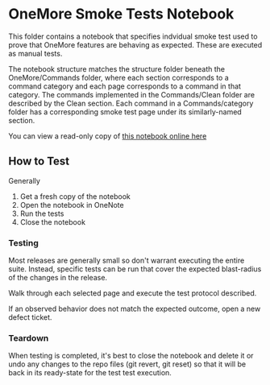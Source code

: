 # OneMore Smoke Tests Notebook

This folder contains a notebook that specifies indvidual smoke test used to prove that
OneMore features are behaving as expected. These are executed as manual tests.

The notebook structure matches the structure folder beneath the OneMore/Commands folder,
where each section corresponds to a command category and each page corresponds to a
command in that category. The commands implemented in the Commands/Clean folder are
described by the Clean section. Each command in a Commands/category folder has a 
corresponding smoke test page under its similarly-named section.

You can view a read-only copy 
of [this notebook online here](https://1drv.ms/u/s!ArTUF0U30CVpg8lnWV_-ee6DvD9QyA?e=VHZirT)

## How to Test

Generally

1. Get a fresh copy of the notebook
1. Open the notebook in OneNote
1. Run the tests
1. Close the notebook

### Testing
Most releases are generally small so don't warrant executing the entire suite.
Instead, specific tests can be run that cover the expected blast-radius of the changes in the
release.

Walk through each selected page and execute the test protocol described. 

If an observed behavior does not match the expected outcome, open a new defect ticket.

### Teardown

When testing is completed, it's best to close the notebook and delete it or undo any
changes to the repo files (git revert, git reset) so that it will be back in its
ready-state for the test test execution.

